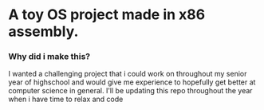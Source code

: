 # A toy OS project made in x86 assembly.

### Why did i make this?
I wanted a challenging project that i could work on throughout my senior year of highschool and would give me experience to hopefully get better at computer science in general.
I'll be updating this repo throughout the year when i have time to relax and code
